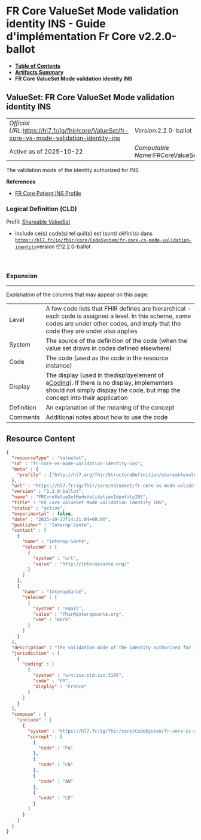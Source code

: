 # FR Core ValueSet Mode validation identity INS - Guide d'implémentation Fr Core v2.2.0-ballot

* [**Table of Contents**](toc.md)
* [**Artifacts Summary**](artifacts.md)
* **FR Core ValueSet Mode validation identity INS**

## ValueSet: FR Core ValueSet Mode validation identity INS 

| | |
| :--- | :--- |
| *Official URL*:https://hl7.fr/ig/fhir/core/ValueSet/fr-core-vs-mode-validation-identity-ins | *Version*:2.2.0-ballot |
| Active as of 2025-10-22 | *Computable Name*:FRCoreValueSetModeValidationIdentityINS |

 
The validation mode of the identity authorized for INS 

 **References** 

* [FR Core Patient INS Profile](StructureDefinition-fr-core-patient-ins.md)

### Logical Definition (CLD)

Profil: [Shareable ValueSet](http://hl7.org/fhir/R4/shareablevalueset.html)

* Include ce(s) code(s) tel quil(s) est (sont) défini(s) dans [`https://hl7.fr/ig/fhir/core/CodeSystem/fr-core-cs-mode-validation-identity`](CodeSystem-fr-core-cs-mode-validation-identity.md)version 📦2.2.0-ballot

 

### Expansion

-------

 Explanation of the columns that may appear on this page: 

| | |
| :--- | :--- |
| Level | A few code lists that FHIR defines are hierarchical - each code is assigned a level. In this scheme, some codes are under other codes, and imply that the code they are under also applies |
| System | The source of the definition of the code (when the value set draws in codes defined elsewhere) |
| Code | The code (used as the code in the resource instance) |
| Display | The display (used in the*display*element of a[Coding](http://hl7.org/fhir/R4/datatypes.html#Coding)). If there is no display, implementers should not simply display the code, but map the concept into their application |
| Definition | An explanation of the meaning of the concept |
| Comments | Additional notes about how to use the code |



## Resource Content

```json
{
  "resourceType" : "ValueSet",
  "id" : "fr-core-vs-mode-validation-identity-ins",
  "meta" : {
    "profile" : ["http://hl7.org/fhir/StructureDefinition/shareablevalueset"]
  },
  "url" : "https://hl7.fr/ig/fhir/core/ValueSet/fr-core-vs-mode-validation-identity-ins",
  "version" : "2.2.0-ballot",
  "name" : "FRCoreValueSetModeValidationIdentityINS",
  "title" : "FR Core ValueSet Mode validation identity INS",
  "status" : "active",
  "experimental" : false,
  "date" : "2025-10-22T14:21:04+00:00",
  "publisher" : "Interop'Santé",
  "contact" : [
    {
      "name" : "Interop'Santé",
      "telecom" : [
        {
          "system" : "url",
          "value" : "http://interopsante.org/"
        }
      ]
    },
    {
      "name" : "InteropSanté",
      "telecom" : [
        {
          "system" : "email",
          "value" : "fhir@interopsante.org",
          "use" : "work"
        }
      ]
    }
  ],
  "description" : "The validation mode of the identity authorized for INS",
  "jurisdiction" : [
    {
      "coding" : [
        {
          "system" : "urn:iso:std:iso:3166",
          "code" : "FR",
          "display" : "France"
        }
      ]
    }
  ],
  "compose" : {
    "include" : [
      {
        "system" : "https://hl7.fr/ig/fhir/core/CodeSystem/fr-core-cs-mode-validation-identity",
        "concept" : [
          {
            "code" : "PA"
          },
          {
            "code" : "CN"
          },
          {
            "code" : "AN"
          },
          {
            "code" : "LE"
          }
        ]
      }
    ]
  }
}

```
